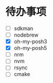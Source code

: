 # 待办事项

- [ ] sdkman
- [ ] nodebrew
- [x] oh-my-posh3
- [x] oh-my-posh5
- [ ] nrm
- [ ] nvm
- [ ] rsync
- [ ] cmake
